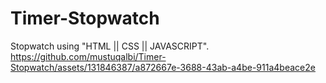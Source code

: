 # Timer-Stopwatch
Stopwatch using "HTML || CSS || JAVASCRIPT".
https://github.com/mustuqalbi/Timer-Stopwatch/assets/131846387/a872667e-3688-43ab-a4be-911a4beace2e
